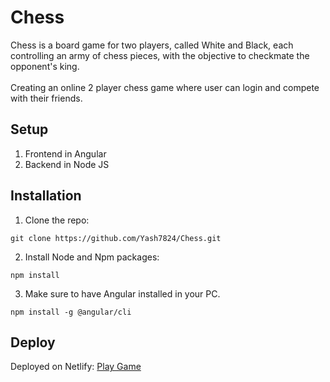 # Chess 

Chess is a board game for two players, called White and Black, each controlling an army of chess pieces, with the objective to checkmate the opponent's king. <br><br>
Creating an online 2 player chess game where user can login and compete with their friends.

## Setup
1. Frontend in Angular
2. Backend in Node JS

## Installation
1. Clone the repo: <br>
  ```git
  git clone https://github.com/Yash7824/Chess.git
  ```
2. Install Node and Npm packages:
```git
npm install
```
3. Make sure to have Angular installed in your PC.
  ```git
  npm install -g @angular/cli
  ```

## Deploy
Deployed on Netlify: 
[Play Game](https://65ff24003840ca3a24d9af81--sensational-strudel-c006d9.netlify.app/)


